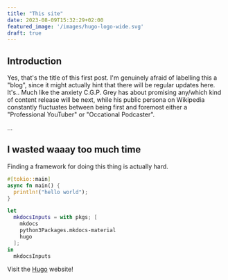 ```yaml
---
title: "This site"
date: 2023-08-09T15:32:29+02:00
featured_image: '/images/hugo-logo-wide.svg'
draft: true
---
```


## Introduction

Yes, that's the title of this first post. I'm genuinely afraid of labelling this a "blog", since it might actually hint that there will be regular updates here. It's.. Much like the anxiety C.G.P. Grey has about promising any/which kind of content release will be next, while his public persona on Wikipedia constantly fluctuates between being first and foremost either a "Professional YouTuber" or "Occational Podcaster".

...

## I wasted waaay too much time

Finding a framework for doing this thing is actually hard.


```rust
#[tokio::main]
async fn main() {
  println!("hello world");
}
```

```nix
let
  mkdocsInputs = with pkgs; [
    mkdocs
    python3Packages.mkdocs-material
    hugo
  ];
in
  mkdocsInputs
```

Visit the [Hugo](https://gohugo.io) website!
